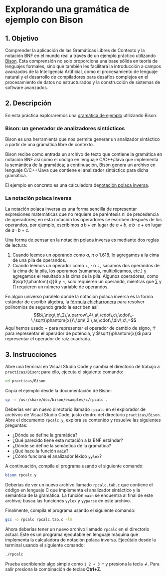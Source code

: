 # Explorando una gramática de ejemplo con Bison

## 1. Objetivo

Comprender la aplicación de las Gramáticas Libres de Contexto y la notación BNF
en el mundo real a través de un ejemplo práctico utilizando [Bison][1].
Esta comprensión no solo proporciona una base sólida en teoría de lenguajes
formales, sino que también les facilitará la introducción a campos avanzados de
la Inteligencia Artificial, como el procesamiento de lenguaje natural y el
desarrollo de compiladores para desafíos complejos en el procesamiento de datos
no estructurados y la construcción de sistemas de software avanzados.

## 2. Descripción

En esta práctica exploraremos una [gramática de ejemplo][2] utilizando Bison.

### Bison: un generador de analizadores sintácticos

Bison es una herramienta que nos permite generar un analizador sintáctico a
partir de una gramática libre de contexto.

Bison recibe como entrada un archivo de texto que contiene la gramática en
notación BNF así como el código en lenguaje C/C++/Java que implementa la
semántica de la gramática; a continuación, Bison genera un archivo en lenguaje
C/C++/Java que contiene el analizador sintáctico para dicha gramática.

El ejemplo en concreto es una calculadora de[notación polaca inversa][3].

### La notación polaca inversa

La notación polaca inversa es una forma sencilla de representar expresiones
matemáticas que no requiere de paréntesis ni de precedencia de operadores; en
esta notación los operadores se escriben después de los operandos, por ejemplo,
escribimos $a\,b\,+$ en lugar de $a+b$, $a\,b\,\cdot\,c\,+$ en lugar de $a\cdot
b+c$.

Una forma de pensar en la notación polaca inversa es mediante dos reglas de
lectura:

1. Cuando leemos un operando como $a$, $\pi$ o $1.618$, lo agregamos a la cima
   de una pila de operandos.
2. Cuando leemos un operador como $+$, $\cdot$ o $\div$, sacamos dos operandos
   de la cima de la pila, los operamos (sumamos, multiplicamos, etc.) y
   agregamos el resultado a la cima de la pila.
   Algunos operadores, como $\sqrt{\phantom{x}}$ y $\neg$, solo requieren un
   operando, mientras que $\sum$ y $\prod$ requieren un número variable de
   operandos.

En algún universo paralelo donde la notación polaca inversa es la forma estándar
de escribir álgebra, la [fórmula chicharronera][4] para resolver polinomios de
segundo grado la escriben así:
$$b\,\neg\,b\,2\,\uparrow\,4\,a\,\cdot\,c\,\cdot\,-\,\sqrt{\phantom{x}}\,\pm\,2
\,a\,\cdot\,\div\,x\,=$$
Aquí hemos usado $\neg$ para representar el operador de cambio de signo,
$\uparrow$ para representar el operador de potencia, y $\sqrt{\phantom{x}}$ para
representar el operador de raíz cuadrada.

## 3. Instrucciones

Abre una terminal en Visual Studio Code y cambia el directorio de trabajo a
`practicas/Bison`; para ello, ejecuta el siguiente comando:

```bash
cd practicas/Bison
```

Copia el ejemplo desde la documentación de Bison:

```bash
cp -r /usr/share/doc/bison/examples/c/rpcalc .
```

Deberías ver un nuevo directorio llamado `rpcalc` en el explorador de archivos
de Visual Studio Code, justo dentro del directorio `practicas/Bison`.
Abre el documento `rpcalc.y`, explora su contenido y resuelve las siguientes
preguntas:

- ¿Dónde se define la gramática?
- ¿Qué parecido tiene esta notación a la BNF estándar?
- ¿Dónde se define la semántica de la gramática?
- ¿Qué hace la función `main`?
- ¿Cómo funciona el analizador léxico `yylex`?

A continuación, compila el programa usando el siguiente comando:

```bash
bison rpcalc.y
```

Deberías de ver un nuevo archivo llamado `rpcalc.tab.c` que contiene el código
en lenguaje C que implementa el analizador sintáctico y la semántica de la
gramática.
La función `main` se encuentra al final de este archivo; busca las funciones
`yylex` y `yyparse` en este archivo.

Finalmente, compila el programa usando el siguiente comando:

```bash
gcc -o rpcalc rpcalc.tab.c -lm
```

Ahora deberías tener un nuevo archivo llamado `rpcalc` en el directorio actual.
Este es un programa ejecutable en lenguaje máquina que implementa la calculadora
de notación polaca inversa.
Ejecútalo desde la terminal usando el siguiente comando:

```bash
./rpcalc
```

Prueba escribiendo algo simple como `1 2 + 3 *` y presiona la tecla ↲.
Para salir presiona la combinación de teclas **Ctrl+Z**.

[1]: https://www.gnu.org/software/bison/
[2]: https://www.gnu.org/software/bison/manual/html_node/RPN-Calc.html
[3]: https://es.wikipedia.org/wiki/Notaci%C3%B3n_polaca_inversa
[4]: https://es.wikipedia.org/w/index.php?title=Ecuaci%C3%B3n_de_segundo_grado&oldid=152292972#Soluciones_de_la_ecuaci%C3%B3n_de_segundo_grado